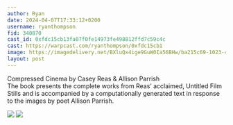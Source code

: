 ```yaml
---
author: Ryan
date: 2024-04-07T17:33:12+0200
username: ryanthompson
fid: 340870
cast_id: 0xfdc15cb13fa07f0fe14973fe498812ffd7c59c4c
cast: https://warpcast.com/ryanthompson/0xfdc15cb1
image: https://imagedelivery.net/BXluQx4ige9GuW0Ia56BHw/ba215c69-1023-47dc-b658-47d21979db00/original
layout: post
---
```

Compressed Cinema by Casey Reas & Allison Parrish   
The book presents the complete works from Reas’ acclaimed, Untitled Film Stills and is accompanied by a computationally generated text in response to the images by poet Allison Parrish.  

![](https://imagedelivery.net/BXluQx4ige9GuW0Ia56BHw/ba215c69-1023-47dc-b658-47d21979db00/original)
![](https://res.cloudinary.com/merkle-manufactory/image/fetch/c_fill,f_jpg/https%3A%2F%2Fi.imgur.com%2F4MKHOsP.jpg)